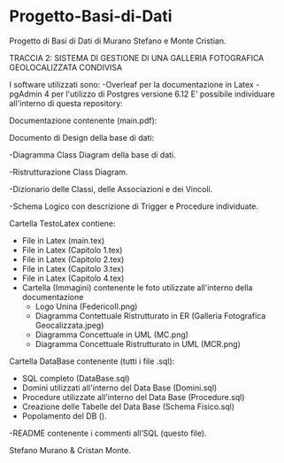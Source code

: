 # Progetto-Basi-di-Dati
Progetto di Basi di Dati di Murano Stefano e Monte Cristian.

TRACCIA 2: SISTEMA DI GESTIONE DI UNA GALLERIA FOTOGRAFICA GEOLOCALIZZATA CONDIVISA

I software utilizzati sono:
-Overleaf per la documentazione in Latex
-pgAdmin 4 per l'utilizzo di Postgres versione 6.12
E' possibile individuare all'interno di questa repository:

Documentazione contenente (main.pdf):

Documento di Design della base di dati:

-Diagramma Class Diagram della base di dati.

-Ristrutturazione Class Diagram.

-Dizionario delle Classi, delle Associazioni e dei Vincoli.

-Schema Logico con descrizione di Trigger e Procedure individuate.

Cartella TestoLatex contiene:
- File in Latex (main.tex)
- File in Latex (Capitolo 1.tex)
- File in Latex (Capitolo 2.tex)
- File in Latex (Capitolo 3.tex)
- File in Latex (Capitolo 4.tex)
- Cartella (Immagini) contenente le foto utilizzate all'interno della documentazione
  - Logo Unina (FedericoII.png)
  - Diagramma Contettuale Ristrutturato in ER (Galleria Fotografica Geocalizzata.jpeg)
  - Diagramma Concettuale in UML (MC.png)
  - Diagramma Concettuale Ristrutturato in UML (MCR.png)

Cartella DataBase contenente (tutti i file .sql):
- SQL completo (DataBase.sql)
- Domini utilizzati all'interno del Data Base (Domini.sql)
- Procedure utilizzate all'interno del Data Base (Procedure.sql)
- Creazione delle Tabelle del Data Base (Schema Fisico.sql)
- Popolamento del DB ().

-README contenente i commenti all’SQL (questo file).

Stefano Murano & Cristan Monte.
